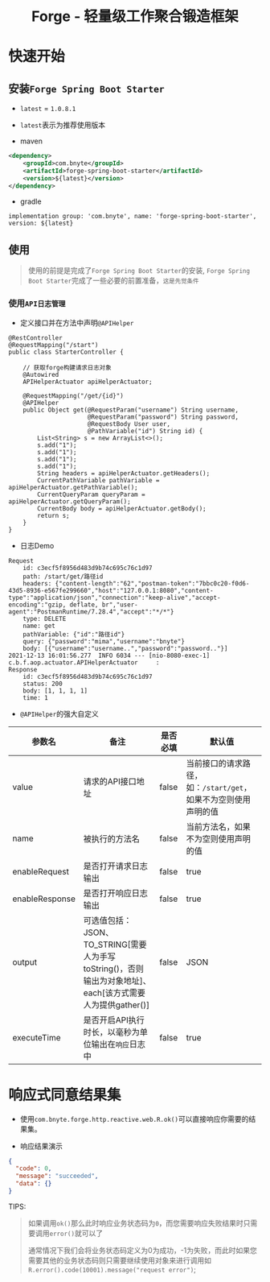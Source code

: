 <h1 align="center">Forge - 轻量级工作聚合锻造框架</h1>

# 快速开始

## 安装`Forge Spring Boot Starter`

- `latest` = `1.0.8.1`
- `latest`表示为推荐使用版本

- maven

```xml
<dependency>
    <groupId>com.bnyte</groupId>
    <artifactId>forge-spring-boot-starter</artifactId>
    <version>${latest}</version>
</dependency>
```

- gradle

```
implementation group: 'com.bnyte', name: 'forge-spring-boot-starter', version: ${latest}
```

## 使用

> 使用的前提是完成了`Forge Spring Boot Starter`的安装, `Forge Spring Boot Starter`完成了一些必要的前置准备，`这是先觉条件`

### 使用`API日志管理`

- 定义接口并在方法中声明`@APIHelper`

```
@RestController
@RequestMapping("/start")
public class StarterController {

    // 获取forge构建请求日志对象
    @Autowired
    APIHelperActuator apiHelperActuator;

    @RequestMapping("/get/{id}")
    @APIHelper
    public Object get(@RequestParam("username") String username,
                      @RequestParam("password") String password,
                      @RequestBody User user,
                      @PathVariable("id") String id) {
        List<String> s = new ArrayList<>();
        s.add("1");
        s.add("1");
        s.add("1");
        s.add("1");
        String headers = apiHelperActuator.getHeaders();
        CurrentPathVariable pathVariable = apiHelperActuator.getPathVariable();
        CurrentQueryParam queryParam = apiHelperActuator.getQueryParam();
        CurrentBody body = apiHelperActuator.getBody();
        return s;
    }
}
```
- 日志Demo

```
Request
	id: c3ecf5f8956d483d9b74c695c76c1d97
	path: /start/get/路径id
	headers: {"content-length":"62","postman-token":"7bbc0c20-f0d6-43d5-8936-e567fe299660","host":"127.0.0.1:8080","content-type":"application/json","connection":"keep-alive","accept-encoding":"gzip, deflate, br","user-agent":"PostmanRuntime/7.28.4","accept":"*/*"}
	type: DELETE
	name: get
	pathVariable: {"id":"路径id"}
	query: {"password":"mima","username":"bnyte"}
	body: [{"username":"username..","password":"password.."}]
2021-12-13 16:01:56.277  INFO 6034 --- [nio-8080-exec-1] c.b.f.aop.actuator.APIHelperActuator     : 
Response
	id: c3ecf5f8956d483d9b74c695c76c1d97
	status: 200
	body: [1, 1, 1, 1]
	time: 1
```

- `@APIHelper`的强大自定义

|  参数名   | 备注  | 是否必填  |  默认值  |
|  ----  | ----  | ----  | ----  |
| value | 请求的API接口地址 | false | 当前接口的请求路径，如：`/start/get`，如果不为空则使用声明的值 | 
| name | 被执行的方法名 | false | 当前方法名，如果不为空则使用声明的值 | 
| enableRequest | 是否打开请求日志输出 | false | true | 
| enableResponse | 是否打开响应日志输出 | false | true | 
| output | 可选值包括：JSON、TO_STRING[需要人为手写toString()，否则输出为对象地址]、each[该方式需要人为提供gather()] | false | JSON |
| executeTime | 是否开启API执行时长，以毫秒为单位输出在`响应`日志中 | false | true |

# 响应式同意结果集

- 使用`com.bnyte.forge.http.reactive.web.R.ok()`可以直接响应你需要的结果集。

- 响应结果演示

```json
{
  "code": 0, 
  "message": "succeeded",
  "data": {}
}
```

TIPS:

> 如果调用`ok()`那么此时响应业务状态码为`0`，而您需要响应失败结果时只需要调用`error()`就可以了
>
> 通常情况下我们会将业务状态码定义为0为成功，-1为失败，而此时如果您需要其他的业务状态码则只需要继续使用对象来进行调用如`R.error().code(10001).message("request error")`;